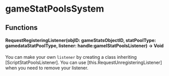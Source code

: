 # gameStatPoolsSystem

## Functions

#### RequestRegisteringListener(objID: gameStatsObjectID, statPoolType: gamedataStatPoolType, listener: handle:gameIStatPoolsListener) -> Void

You can make your own `listener` by creating a class inheriting \[ScriptStatPoolsListener]. You can use \[this.RequestUnregisteringListener] when you need to remove your listener.
